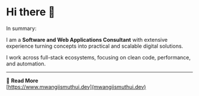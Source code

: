 # Hi there 👋

In summary:

I am a **Software and Web Applications Consultant** with extensive experience turning concepts into practical and scalable digital solutions.

I work across full-stack ecosystems, focusing on clean code, performance, and automation.

---

📖 **Read More**  
[https://www.mwangiismuthui.dev](mwangiismuthui.dev)
